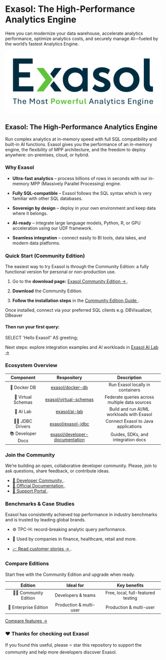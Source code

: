 
# Exasol: The High-Performance Analytics Engine

<div>
Here you can modernize your data warehouse, accelerate analytics performance, optimize analytics costs, and securely manage AI—fueled by the world’s fastest Analytics Engine.

</div>

[![My Badge](doc/assets/Exasol_Logo_2025_Dark.svg)](https://exasol.com)


## Exasol: The High-Performance Analytics Engine  

<div>
Run complex analytics at in-memory speed with full SQL compatibility and built-in AI functions. 
Exasol gives you the performance of an in-memory engine, the flexibility of MPP architecture, and the freedom to deploy anywhere: on-premises, cloud, or hybrid. 
</div>

### Why Exasol 

* **Ultra-fast analytics** – process billions of rows in seconds with our in-memory MPP (Massively Parallel Processing) engine.

* **Fully SQL-compatible** – Exasol follows the SQL syntax which is very familiar with other SQL databases.

* **Sovereign by design** – deploy in your own environment and keep data where it belongs.

* **AI-ready** – integrate large language models, Python, R, or GPU acceleration using our UDF framework.

* **Seamless integration** – connect easily to BI tools, data lakes, and modern data platforms.

<div>

### Quick Start (Community Edition) 

<div>
The easiest way to try Exasol is through the Community Edition: a fully functional version for personal or non-production use. 
</div>

1. Go to the **download page:** [ Exasol Community Edition → ](https://www.exasol.com/downloads/).

2. **Download** the Community Edition.

3. **Follow the installation steps** in the [ Community Edition Guide ](https://github.com/zachadda/exasol-community-edition/blob/main/README.md).

<div>Once installed, connect via your preferred SQL clients e.g. DBVisualizer, DBeaver</div>


#### Then run your first query:

SELECT 'Hello Exasol!' AS greeting;

Next steps: explore integration examples and AI workloads in [Exasol AI Lab →](https://github.com/exasol/ai-lab)

### Ecosystem Overview 

| Component | Respository | Description |
| :---: | :---: | :---: |
| 🧩 Docker DB | [ exasol/docker-db ](https://github.com/exasol/docker-db) | Run Exasol locally in containers |
| 🔗 Virtual Schemas | [exasol/virtual-schemas](https://github.com/exasol/virtual-schemas) | Federate queries across multiple data sources |
| 🧠 AI Lab | [exasol/ai-lab ](https://github.com/exasol/ai-lab) | Build and run AI/ML workloads with Exasol |
| 🧑‍💻 JDBC Drivers | [exasol/exasol-jdbc ](https://github.com/exasol/exasol-jdbc) | Connect Exasol to Java applications |
| 📚 Developer Docs | [exasol/developer-documentation](https://github.com/exasol/developer-documentation) | Guides, SDKs, and integration docs |


### Join the Community 

We’re building an open, collaborative developer community. 
Please, join to ask questions, share feedback, or contribute ideas. 

* [🧭 Developer Community ](https://community.exasol.com/).
* [🧾 Official Documentation ](https://docs.exasol.com/).
* [🧰 Support Portal ](https://exasol.my.site.com/customers/s/login/).

### Benchmarks & Case Studies 
Exasol has consistently achieved top performance in industry benchmarks and is trusted by leading global brands. 

* ⚙️ TPC-H: record-breaking analytic query performance.

* 🏢 Used by companies in finance, healthcare, retail and more.

* [ 📈 Read customer stories → ](https://www.exasol.com/customer-stories/).

### Compare Editions 
Start free with the Community Edition and upgrade when ready. 

| Edition  | Ideal for  | Key benefits |
| :---: | :---: | :---: |
| 🧑‍💻 Community Edition | Developers & teams | Free, local, full-featured testing |
| 🏢 Enterprise Edition | Production & multi-user | Production & multi-user |

[Compare features → ](https://www.exasol.com/downloads/)


### ❤️ Thanks for checking out Exasol 
<div>
If you found this useful, please ⭐ star this repository to support the community and help more developers discover Exasol. 
</div>